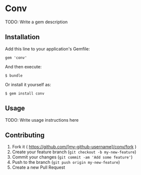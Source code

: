 # Conv

TODO: Write a gem description

## Installation

Add this line to your application's Gemfile:

    gem 'conv'

And then execute:

    $ bundle

Or install it yourself as:

    $ gem install conv

## Usage

TODO: Write usage instructions here

## Contributing

1. Fork it ( https://github.com/[my-github-username]/conv/fork )
2. Create your feature branch (`git checkout -b my-new-feature`)
3. Commit your changes (`git commit -am 'Add some feature'`)
4. Push to the branch (`git push origin my-new-feature`)
5. Create a new Pull Request

